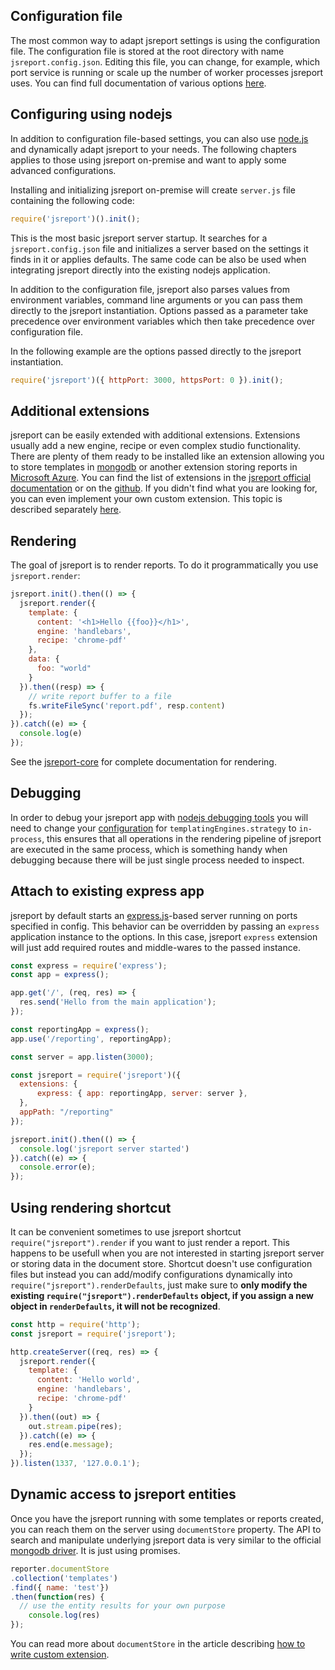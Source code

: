 
## Configuration file
The most common way to adapt jsreport settings is using the configuration file. The configuration file is stored at the root directory with name `jsreport.config.json`. Editing this file, you can change, for example, which port service is running or scale up the number of worker processes jsreport uses. You can find full documentation of various options [here](/learn/configuration).

## Configuring using nodejs
In addition to configuration file-based settings, you can also use [node.js](http://nodejs.org) and dynamically adapt jsreport to your needs. The following chapters applies to those using jsreport on-premise and want to apply some advanced configurations.

Installing and initializing jsreport on-premise will create `server.js` file containing the following code:
```js
require('jsreport')().init();
```

This is the most basic jsreport server startup. It searches for a `jsreport.config.json` file and initializes a server based on the settings it finds in it or applies defaults. The same code can be also be used when integrating jsreport directly into the existing nodejs application.

In addition to the configuration file, jsreport also parses values from environment variables, command line arguments or you can pass them directly to the jsreport instantiation. Options passed as a parameter take precedence over environment variables which then take precedence over configuration file.

In the following example are the options passed directly to the jsreport instantiation.
```js
require('jsreport')({ httpPort: 3000, httpsPort: 0 }).init();
```

## Additional extensions
jsreport can be easily extended with additional extensions. Extensions usually add a new engine, recipe or even complex studio functionality. There are plenty of them ready to be installed like an extension allowing you to store templates in [mongodb](https://github.com/jsreport/jsreport/tree/master/packages/jsreport-mongodb-store) or another extension storing reports in [Microsoft Azure](https://github.com/jsreport/jsreport/tree/master/packages/jsreport-azure-storage).  You can find the list of extensions in the [jsreport official documentation](/learn/extensions) or on the [github](https://github.com/jsreport/jsreport/tree/master/packages/jsreport-core#list-of-extensions). If you didn't find what you are looking for, you can even implement your own custom extension. This topic is described separately [here](/learn/custom-extension).

## Rendering
The goal of jsreport is to render reports. To do it programmatically you use `jsreport.render`:

```js
jsreport.init().then(() => {
  jsreport.render({
    template: {
      content: '<h1>Hello {{foo}}</h1>',
      engine: 'handlebars',
      recipe: 'chrome-pdf'
    },
    data: {
      foo: "world"
    }
  }).then((resp) => {
    // write report buffer to a file
    fs.writeFileSync('report.pdf', resp.content)    
  });
}).catch((e) => {
  console.log(e)
});
```

See the [jsreport-core](https://github.com/jsreport/jsreport/tree/master/packages/jsreport-core) for complete documentation for rendering.

## Debugging
In order to debug your jsreport app with [nodejs debugging tools](https://nodejs.org/en/docs/guides/debugging-getting-started/) you will need to change your [configuration](/learn/configuration) for `templatingEngines.strategy` to `in-process`, this ensures that all operations in the rendering pipeline of jsreport are executed in the same process, which is something handy when debugging because there will be just single process needed to inspect.

## Attach to existing express app
jsreport by default starts an [express.js](http://expressjs.com/)-based server running on ports specified in config. This behavior can be overridden by passing an `express` application instance to the options. In this case, jsreport `express` extension will just add required routes and middle-wares to the passed instance.

```js
const express = require('express');
const app = express();

app.get('/', (req, res) => {
  res.send('Hello from the main application');
});

const reportingApp = express();
app.use('/reporting', reportingApp);

const server = app.listen(3000);

const jsreport = require('jsreport')({
  extensions: {
	  express: { app: reportingApp, server: server },
  },
  appPath: "/reporting"
});

jsreport.init().then(() => {
  console.log('jsreport server started')
}).catch((e) => {
  console.error(e);
});
```

## Using rendering shortcut

It can be convenient sometimes to use jsreport shortcut `require("jsreport").render` if you want to just render a report. This happens to be usefull when you are not interested in starting jsreport server or storing data in the document store. Shortcut doesn't use configuration files but instead you can add/modify configurations dynamically into `require("jsreport").renderDefaults`, just make sure to **only modify the existing `require("jsreport").renderDefaults` object, if you assign a new object in `renderDefaults`, it will not be recognized**.

```js
const http = require('http');
const jsreport = require('jsreport');

http.createServer((req, res) => {
  jsreport.render({
    template: {
      content: 'Hello world',
      engine: 'handlebars',
      recipe: 'chrome-pdf'
    }
  }).then((out) => {
    out.stream.pipe(res);
  }).catch((e) => {
    res.end(e.message);
  });
}).listen(1337, '127.0.0.1');
```

## Dynamic access to jsreport entities
Once you have the jsreport running with some templates or reports created, you can reach them on the server using `documentStore` property. The API to search and manipulate underlying jsreport data is very similar to the official [mongodb driver](https://github.com/mongodb/node-mongodb-native). It is just using promises.

```js
reporter.documentStore
.collection('templates')
.find({ name: 'test'})
.then(function(res) {
  // use the entity results for your own purpose
	console.log(res)
});
```

You can read more about `documentStore` in the article describing [how to write custom extension](/learn/custom-extension).
